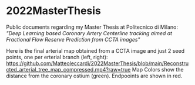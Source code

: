 # 2022MasterThesis
Public documents regarding my Master Thesis at Politecnico di Milano:
*"Deep Learning based Coronary Artery Centerline tracking aimed at Fractional Flow Reserve Prediction from CCTA images"*

Here is the final arterial map obtained from a CCTA image and just 2 seed points, one per erterial branch (left, right):
https://github.com/Matteoleccardi/2022MasterThesis/blob/main/Reconstructed_arterial_tree_map_compressed.mp4?raw=true
Map Colors show the distance from the coronary ostium (green). Endpooints are shown in red.
